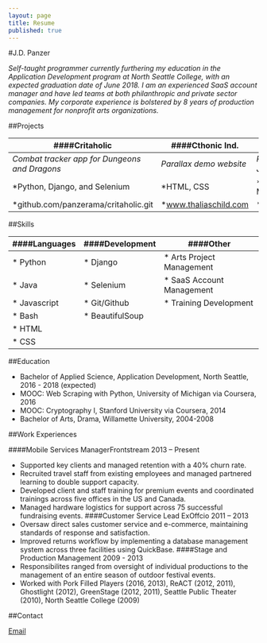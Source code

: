 ```yaml
---
layout: page
title: Resume
published: true
---
```


#J.D. Panzer

*Self-taught programmer currently furthering my education in the Application Development program at North
Seattle College, with an expected graduation date of June 2018. I am an experienced SaaS account manager
and have led teams at both philanthropic and private sector companies. My corporate experience is bolstered
by 8 years of production management for nonprofit arts organizations.*

##Projects 

| ####Critaholic | ####Cthonic Ind. | ####IndexYear |
|----------------|------------------|---------------|
| *Combat tracker app for Dungeons and Dragons* | *Parallax demo website* | *Personal blog built on Jekyll with Poole* |
| *Python, Django, and Selenium				    | *HTML, CSS              | *Ruby, Jekyll, Markdown       |
| *github.com/panzerama/critaholic.git          | *www.thaliaschild.com   | *panzerama.github.com         |


##Skills

| ####Languages		| ####Development 	| ####Other 				|
|-------------------|-------------------|---------------------------|
| * Python			| * Django 			| * Arts Project Management |
| * Java			| * Selenium 		| * SaaS Account Management |
| * Javascript		| * Git/Github 		| * Training Development	|
| * Bash			| * BeautifulSoup 	| 							|
| * HTML			|  					| 							|
| * CSS				| 		 			| 							|

##Education

* Bachelor of Applied Science, Application Development, North Seattle, 2016 - 2018 (expected)
* MOOC: Web Scraping with Python, University of Michigan via Coursera, 2016
* MOOC: Cryptography I, Stanford University via Coursera, 2014
* Bachelor of Arts, Drama, Willamette University, 2004-2008

##Work Experiences

####Mobile Services ManagerFrontstream 2013 – Present
* Supported key clients and managed retention with a 40% churn rate.
* Recruited travel staff from existing employees and managed partnered learning to double support capacity.
* Developed client and staff training for premium events and coordinated trainings across five offices in the US and Canada.
* Managed hardware logistics for support across 75 successful fundraising events.
####Customer Service Lead ExOffcio 2011 – 2013
* Oversaw direct sales customer service and e-commerce, maintaining standards of response and satisfaction.
* Improved returns workflow by implementing a database management system across three facilities using QuickBase.
####Stage and Production Management 2009 - 2013
* Responsibilites ranged from oversight of individual productions to the management of an entire season of outdoor festival events.
* Worked with Pork Filled Players (2016, 2013), ReACT (2012, 2011), Ghostlight (2012), GreenStage (2012, 2011), Seattle Public
Theater (2010), North Seattle College (2009) 

##Contact

[Email](mailto:jason.drew.panzer@gmail.com)

